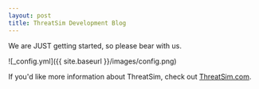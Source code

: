 ```yaml
---
layout: post
title: ThreatSim Development Blog
---
```


We are JUST getting started, so please bear with us.

![_config.yml]({{ site.baseurl }}/images/config.png)

If you'd like more information about ThreatSim, check out [ThreatSim.com](https://threatsim.com).
